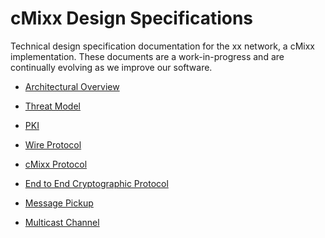 # cMixx Design Specifications

Technical design specification documentation for the xx network, a cMixx implementation.
These documents are a work-in-progress and are continually evolving as we improve
our software.


   - [Architectural Overview](architecture.md)

   - [Threat Model](threat_model.md)
   
   - [PKI](pki.md)
   
   - [Wire Protocol](wire.md)
   
   - [cMixx Protocol](cmixx.md)
   
   - [End to End Cryptographic Protocol](end_to_end.md)

   - [Message Pickup](message_pickup.md)

   - [Multicast Channel](multicast_channel.md)
